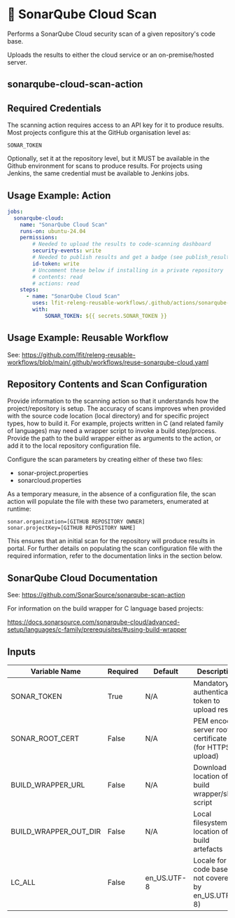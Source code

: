 <!--
SPDX-License-Identifier: Apache-2.0
SPDX-FileCopyrightText: 2024 The Linux Foundation
-->

# 🔐 SonarQube Cloud Scan

Performs a SonarQube Cloud security scan of a given repository's code base.

Uploads the results to either the cloud service or an on-premise/hosted server.

## sonarqube-cloud-scan-action

## Required Credentials

The scanning action requires access to an API key for it to produce results.
Most projects configure this at the GitHub organisation level as:

`SONAR_TOKEN`

Optionally, set it at the repository level, but it MUST be available in the
Github environment for scans to produce results. For projects using Jenkins,
the same credential must be available to Jenkins jobs.

## Usage Example: Action

<!-- markdownlint-disable MD013 -->

```yaml
jobs:
  sonarqube-cloud:
    name: "SonarQube Cloud Scan"
    runs-on: ubuntu-24.04
    permissions:
        # Needed to upload the results to code-scanning dashboard
        security-events: write
        # Needed to publish results and get a badge (see publish_results below)
        id-token: write
        # Uncomment these below if installing in a private repository
        # contents: read
        # actions: read
    steps:
      - name: "SonarQube Cloud Scan"
        uses: lfit-releng-reusable-workflows/.github/actions/sonarqube-cloud-scan-action@main
        with:
            SONAR_TOKEN: ${{ secrets.SONAR_TOKEN }}
```

<!-- markdownlint-enable MD013 -->

## Usage Example: Reusable Workflow

See: <https://github.com/lfit/releng-reusable-workflows/blob/main/.github/workflows/reuse-sonarqube-cloud.yaml>

## Repository Contents and Scan Configuration

Provide information to the scanning action so that it understands how the
project/repository is setup. The accuracy of scans improves when provided with
the source code location (local directory) and for specific project types,
how to build it. For example, projects written in C (and related family of
languages) may need a wrapper script to invoke a build step/process. Provide
the path to the build wrapper either as arguments to the action, or add it
to the local repository configuration file.

Configure the scan parameters by creating either of these two files:

- sonar-project.properties
- sonarcloud.properties

As a temporary measure, in the absence of a configuration file, the scan action
will populate the file with these two parameters, enumerated at runtime:

```console
sonar.organization=[GITHUB REPOSITORY OWNER]
sonar.projectKey=[GITHUB REPOSITORY NAME]
```

This ensures that an initial scan for the repository will produce results in
portal. For further details on populating the scan configuration file with
the required information, refer to the documentation links in the section
below.

## SonarQube Cloud Documentation

See: <https://github.com/SonarSource/sonarqube-scan-action>

For information on the build wrapper for C language based projects:

<https://docs.sonarsource.com/sonarqube-cloud/advanced-setup/languages/c-family/prerequisites/#using-build-wrapper>

## Inputs

<!-- markdownlint-disable MD013 -->

| Variable Name         | Required | Default     | Description                                            |
| --------------------- | -------- | ----------- | ------------------------------------------------------ |
| SONAR_TOKEN           | True     | N/A         | Mandatory authentication token to upload results       |
| SONAR_ROOT_CERT       | False    | N/A         | PEM encoded server root certificate (for HTTPS upload) |
| BUILD_WRAPPER_URL     | False    | N/A         | Download location of build wrapper/shell script        |
| BUILD_WRAPPER_OUT_DIR | False    | N/A         | Local filesystem location of build artefacts           |
| LC_ALL                | False    | en_US.UTF-8 | Locale for code base (if not covered by en_US.UTF-8)   |

<!-- markdownlint-enable MD013 -->
